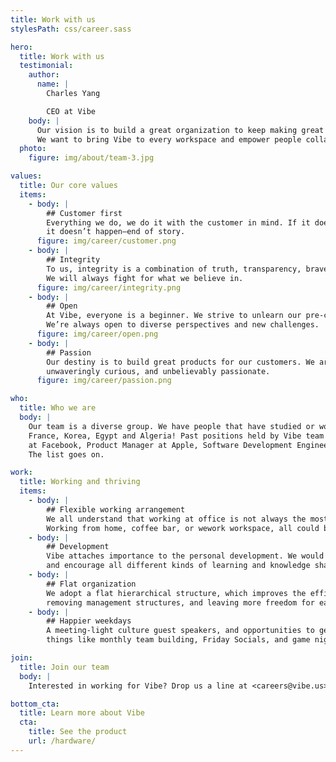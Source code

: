 ```yaml
---
title: Work with us
stylesPath: css/career.sass

hero:
  title: Work with us
  testimonial:
    author:
      name: |
        Charles Yang

        CEO at Vibe
    body: |
      Our vision is to build a great organization to keep making great products and great machines.
      We want to bring Vibe to every workspace and empower people collaborating anywhere.
  photo:
    figure: img/about/team-3.jpg

values:
  title: Our core values
  items:
    - body: |
        ## Customer first
        Everything we do, we do it with the customer in mind. If it doesn’t make the customer happy,
        it doesn’t happen—end of story.
      figure: img/career/customer.png
    - body: |
        ## Integrity
        To us, integrity is a combination of truth, transparency, bravery, and common sense.
        We will always fight for what we believe in.
      figure: img/career/integrity.png
    - body: |
        ## Open
        At Vibe, everyone is a beginner. We strive to unlearn our pre-conditioned ideas.
        We’re always open to diverse perspectives and new challenges.
      figure: img/career/open.png
    - body: |
        ## Passion
        Our destiny is to build great products for our customers. We are proud of what we do,
        unwaveringly curious, and unbelievably passionate.
      figure: img/career/passion.png

who:
  title: Who we are
  body: |
    Our team is a diverse group. We have people that have studied or worked in America, Canada,
    France, Korea, Egypt and Algeria! Past positions held by Vibe team members include Designer
    at Facebook, Product Manager at Apple, Software Development Engineers at Twitter and Microsoft.
    The list goes on.

work:
  title: Working and thriving
  items:
    - body: |
        ## Flexible working arrangement
        We all understand that working at office is not always the most efficient and creative.
        Working from home, coffee bar, or wework workspace, all could be our offices.
    - body: |
        ## Development
        Vibe attaches importance to the personal development. We would assign a mentor for each new employee,
        and encourage all different kinds of learning and knowledge sharing.
    - body: |
        ## Flat organization
        We adopt a flat hierarchical structure, which improves the efficiency of organizations by
        removing management structures, and leaving more freedom for each employee.
    - body: |
        ## Happier weekdays
        A meeting-light culture guest speakers, and opportunities to get to know your team better through
        things like monthly team building, Friday Socials, and game nights.

join:
  title: Join our team
  body: |
    Interested in working for Vibe? Drop us a line at <careers@vibe.us>

bottom_cta:
  title: Learn more about Vibe
  cta:
    title: See the product
    url: /hardware/
---
```

